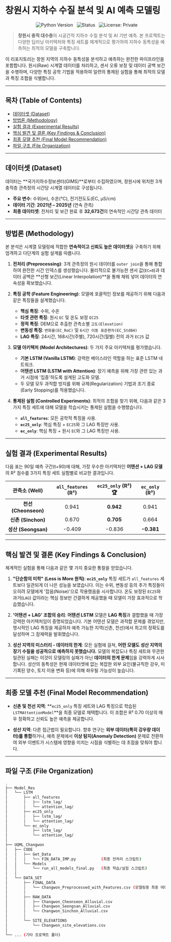 # 창원시 지하수 수질 분석 및 AI 예측 모델링

<p align="center">
  <img src="https://img.shields.io/badge/Python-3.9%2B-blue?style=for-the-badge&logo=python" alt="Python Version">
  <img src="https://img.shields.io/badge/Status-Completed-blue?style=for-the-badge" alt="Status">
  <img src="https://img.shields.io/badge/License-Private-lightgrey?style=for-the-badge" alt="License: Private">
</p>

> **창원시 충적 대수층**의 시공간적 지하수 수질 분석 및 AI 기반 예측. 본 프로젝트는 다양한 딥러닝 아키텍처와 특징 세트를 체계적으로 평가하여 지하수 동특성을 예측하는 최적의 모델을 구축합니다.

이 리포지토리는 창원 지역의 지하수 동특성을 분석하고 예측하는 완전한 파이프라인을 포함합니다. 원시(Raw) 시계열 데이터를 처리하고, 센서 오류 보정 및 데이터 공백 보간을 수행하며, 다양한 특징 공학 기법을 적용하여 일련의 통제된 실험을 통해 최적의 모델과 특징 조합을 식별합니다.

---

## 목차 (Table of Contents)
- [데이터셋 (Dataset)](#데이터셋-dataset)
- [방법론 (Methodology)](#방법론-methodology)
- [실험 결과 (Experimental Results)](#실험-결과-experimental-results)
- [핵심 발견 및 결론 (Key Findings & Conclusion)](#핵심-발견-및-결론-key-findings--conclusion)
- [최종 모델 추천 (Final Model Recommendation)](#최종-모델-추천-final-model-recommendation)
- [파일 구조 (File Organization)](#파일-구조-file-organization)

---

## 데이터셋 (Dataset)

데이터는 **국가지하수정보센터(GIMS)**로부터 수집하였으며, 창원시에 위치한 3개 충적층 관측정의 시간당 시계열 데이터로 구성됩니다.

- **주요 변수**: 수위(m), 수온(°C), 전기전도도(EC, µS/cm)
- **데이터 기간**: **2021년 – 2025년** (연속 관측)
- **최종 데이터셋**: 전처리 및 보간 완료 후 **32,673건**의 연속적인 시간당 관측 데이터

---

## 방법론 (Methodology)

본 분석은 시계열 모델링에 적합한 **연속적이고 신뢰도 높은 데이터셋**을 구축하기 위해 엄격하고 다단계의 실험 설계를 따릅니다.

1.  **전처리 (Preprocessing)**: 3개 관측정의 원시 데이터를 `outer join`을 통해 통합하여 완전한 시간 인덱스를 생성했습니다. 물리적으로 불가능한 센서 값(`EC=0`)과 데이터 공백은 **선형 보간(Linear Interpolation)**을 통해 채워 넣어 데이터의 연속성을 확보했습니다.

2.  **특징 공학 (Feature Engineering)**: 모델에 포괄적인 정보를 제공하기 위해 다음과 같은 특징들을 설계했습니다.
    - **핵심 특징**: 수위, 수온
    - **타겟 관련 특징**: 원시 `EC` 및 온도 보정 `EC25`
    - **정적 특징**: DEM으로 추출한 관측소별 `고도(Elevation)`
    - **변동성 특징**: `변화율(EC_RoC)` 및 `6시간 이동 표준편차(EC_Std6H)`
    - **LAG 특징**: 24시간, 168시간(주별), 720시간(월별) 전의 과거 `EC25` 값

3.  **모델 아키텍처 (Model Architectures)**: 두 가지 주요 아키텍처를 평가했습니다.
    - **기본 LSTM (Vanilla LSTM)**: 강력한 베이스라인 역할을 하는 표준 LSTM 네트워크.
    - **어텐션 LSTM (LSTM with Attention)**: 장기 예측을 위해 가장 관련 있는 과거 시점에 '집중'하도록 설계된 고도화 모델.
    - 두 모델 모두 과적합 방지를 위해 규제(Regularization) 기법과 조기 종료(Early Stopping)를 적용했습니다.

4.  **통제된 실험 (Controlled Experiments)**: 최적의 조합을 찾기 위해, 다음과 같은 3가지 특징 세트에 대해 모델을 학습시키는 통제된 실험을 수행했습니다.
    - **`all_features`**: 모든 공학적 특징을 사용.
    - **`ec25_only`**: 핵심 특징 + `EC25`와 그 LAG 특징만 사용.
    - **`ec_only`**: 핵심 특징 + 원시 `EC`와 그 LAG 특징만 사용.

---

## 실험 결과 (Experimental Results)

다음 표는 90일 예측 구간(t+90)에 대해, 가장 우수한 아키텍처인 **어텐션 + LAG 모델**의 R² 점수를 3가지 특징 세트 실험별로 비교한 결과입니다.

| 관측소 (Well) | `all_features` (R²) | **`ec25_only` (R²) 🏆** | `ec_only` (R²) |
|:---:|:---:|:---:|:---:|
| **천선 (Cheonseon)** | 0.941 | **0.942** | 0.941 |
| **신촌 (Sinchon)** | 0.670 | **0.705** | 0.664 |
| **성산 (Seongsan)** | -0.409 | -0.836 | **-0.381** |

---

## 핵심 발견 및 결론 (Key Findings & Conclusion)

체계적인 실험을 통해 다음과 같은 몇 가지 중요한 통찰을 얻었습니다.

1.  **"단순함의 미학" (Less is More 원칙)**: **`ec25_only`** 특징 세트가 `all_features` 세트보다 일관되게 더 나은 성능을 보였습니다. 이는 수위, 변동성 등의 추가 특징들이 오히려 모델에게 '잡음(Noise)'으로 작용했음을 시사합니다. 온도 보정된 `EC25`와 과거(`LAG`) 값이라는 핵심 정보만 간결하게 제공했을 때 모델이 가장 효과적으로 학습했습니다.

2.  **'어텐션 + LAG' 조합의 승리**: **어텐션 LSTM** 모델은 **LAG 특징**과 결합했을 때 가장 강력한 아키텍처임이 증명되었습니다. 기본 어텐션 모델은 과적합 문제를 겪었지만, 명시적인 LAG 특징을 제공하자 예측 가능한 지역(신촌, 천선)에서 최고의 정확도를 달성하며 그 잠재력을 발휘했습니다.

3.  **성산 지역의 미스터리 - 데이터의 한계**: 모든 실험에 걸쳐, **어떤 모델도 성산 지역의 장기 수질을 성공적으로 예측하지 못했습니다.** 모델의 복잡도나 특징 세트와 무관한 일관된 실패는 이것이 모델링의 실패가 아닌 **데이터의 한계 문제**임을 강력하게 시사합니다. 성산의 동특성은 현재 데이터셋에 없는 복잡한 외부 요인(불규칙한 강우, 미기록된 양수, 토지 이용 변화 등)에 의해 좌우될 가능성이 높습니다.

---

## 최종 모델 추천 (Final Model Recommendation)

-   **신촌 및 천선 지역**: **`ec25_only` 특징 세트와 LAG 특징으로 학습된 `LSTMAttentionModel`**을 최종 모델로 채택합니다. 이 조합은 R² 0.70 이상의 매우 정확하고 신뢰도 높은 예측을 제공합니다.

-   **성산 지역**: 다른 접근법이 필요합니다. 향후 연구는 **외부 데이터(특히 강우량 데이터)를 통합**하거나, 예측 문제에서 **이상 탐지(Anomaly Detection)** 문제로 전환하여 외부 이벤트가 시스템에 영향을 미치는 시점을 식별하는 데 초점을 맞춰야 합니다.

---

## 파일 구조 (File Organization)

```bash
.
├── Model_Res
│   └── LSTM
│       ├── all_features
│       │   ├── lstm_lag/
│       │   └── attention_lag/
│       ├── ec25_only
│       │   ├── lstm_lag/
│       │   └── attention_lag/
│       └── ec_only
│           ├── lstm_lag/
│           └── attention_lag/
│
├── UQML_Changwon
│   ├── CODE
│   │   ├── Get_Data
│   │   │   └── FIN_DATA_IMP.py           (최종 전처리 스크립트)
│   │   └── Models
│   │       └── run_all_models_final.py   (최종 학습/실험 스크립트)
│   │
│   └── DATA_SET
│       ├── FINAL_DATA
│       │   └── Changwon_Preprocessed_with_Features.csv (모델링용 최종 데이터)
│       │
│       ├── RAW_DATA
│       │   ├── Changwon_Cheonseon_Alluvial.csv
│       │   ├── Changwon_Seongsan_Alluvial.csv
│       │   └── Changwon_Sinchon_Alluvial.csv
│       │
│       └── SITE_ELEVATIONS
│           └── Changwon_site_elevations.csv
│
└── ... (기타 프로젝트 폴더)
